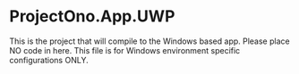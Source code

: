 ﻿# ProjectOno.App.UWP

This is the project that will compile to the Windows based app.
Please place NO code in here.
This file is for Windows environment specific configurations ONLY.